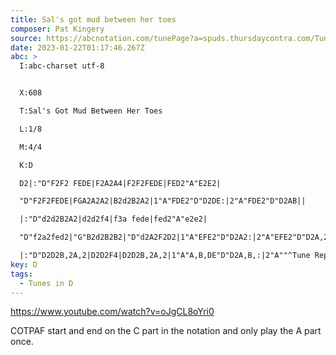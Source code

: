 ```yaml
---
title: Sal's got mud between her toes
composer: Pat Kingery
source: https://abcnotation.com/tunePage?a=spuds.thursdaycontra.com/TuneSwaps/0_SPUDS_TuneSwap_All/0608
date: 2023-01-22T01:17:46.267Z
abc: >
  I:abc-charset utf-8


  X:608

  T:Sal's Got Mud Between Her Toes

  L:1/8

  M:4/4

  K:D

  D2|:"D"F2F2 FEDE|F2A2A4|F2F2FEDE|FED2"A"E2E2|

  "D"F2F2FEDE|FGA2A2A2|B2d2B2A2|1"A"FDE2"D"D2DE:|2"A"FDE2"D"D2AB||

  |:"D"d2d2B2A2|d2d2f4|f3a fede|fed2"A"e2e2|

  "D"f2a2fed2|"G"B2d2B2B2|"D"d2A2F2D2|1"A"EFE2"D"D2A2:|2"A"EFE2"D"D2A,2||

  |:"D"D2D2B,2A,2|D2D2F4|D2D2B,2A,2|1"A"A,B,DE"D"D2A,B,:|2"A""^Tune Repeat"A,B,DE"D"D2DE||
key: D
tags:
  - Tunes in D
---
```

https://www.youtube.com/watch?v=oJgCL8oYri0

COTPAF start and end on the C part in the notation and only play the A part once.